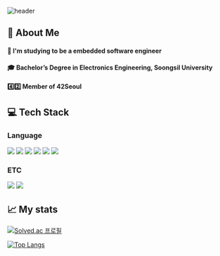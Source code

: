 <!--Header-->
![header](https://capsule-render.vercel.app/api?type=waving&color=auto&height=300&section=header&text=Hi%20I'm%20Yeji%20%F0%9F%A4%97&fontSize=90)

<!--Body-->
## 👋 About Me
#### 💬 I'm studying to be a embedded software engineer
#### 🎓  Bachelor’s Degree in Electronics Engineering, Soongsil University
#### 4️⃣2️⃣ Member of 42Seoul


## 💻 Tech Stack
### Language
<p>
  <img src="https://img.shields.io/badge/C-A8B9CC?style=flat-square&logo=C&logoColor=white"/>
  <img src="https://img.shields.io/badge/C++-00599C?style=flat-square&logo=cplusplus&logoColor=white"/>
  <img src="https://img.shields.io/badge/Python-3776AB?style=flat-square&logo=Python&logoColor=white"/>
  <img src="https://img.shields.io/badge/JavaScript-F7DF1E?style=flat-square&logo=JavaScript&logoColor=white"/>
  <img src="https://img.shields.io/badge/HTML5-E34F26?style=flat-square&logo=HTML5&logoColor=white"/>
  <img src="https://img.shields.io/badge/CSS3-1572B6?style=flat-square&logo=CSS3&logoColor=white"/>
</p>

### ETC
<p>
  <img src="https://img.shields.io/badge/Slack-4A154B?style=flat-square&logo=Slack&logoColor=white"/>
  <img src="https://img.shields.io/badge/MySQL-4479A1?style=flat-square&logo=MySQL&logoColor=white"/>
</p>



## 📈 My stats

[![Solved.ac 프로필](http://mazassumnida.wtf/api/v2/generate_badge?boj=leey56125)](https://solved.ac/유저네임)

[![Top Langs](https://github-readme-stats.vercel.app/api/top-langs/?username=yedididi)](https://github.com/anuraghazra/github-readme-stats)

<!-- ![Anurag's GitHub stats](https://github-readme-stats.vercel.app/api?username=yedididi&show_icons=true&theme=dracula) -->